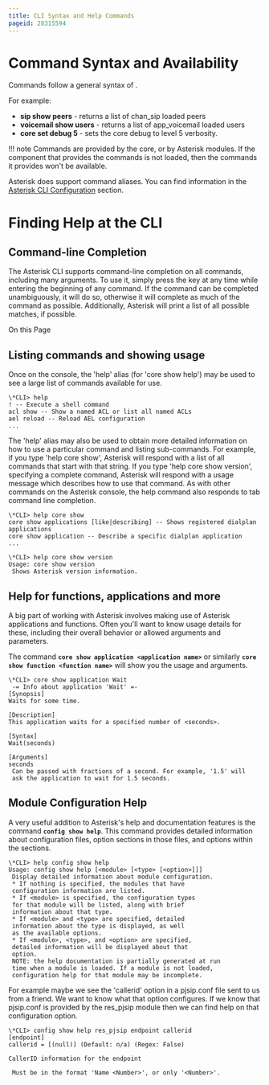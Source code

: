 ```yaml
---
title: CLI Syntax and Help Commands
pageid: 28315594
---
```


Command Syntax and Availability
===============================

Commands follow a general syntax of **<module name> <action type> <parameters>**.

For example:

* **sip show peers** - returns a list of chan_sip loaded peers
* **voicemail show users** - returns a list of app_voicemail loaded users
* **core set debug 5** - sets the core debug to level 5 verbosity.




!!! note 
    Commands are provided by the core, or by Asterisk modules. If the component that provides the commands is not loaded, then the commands it provides won't be available.

      
[//]: # (end-note)



Asterisk does support command aliases. You can find information in the [Asterisk CLI Configuration](/Configuration/Core-Configuration/Asterisk-CLI-Configuration) section.

Finding Help at the CLI
=======================

Command-line Completion
-----------------------

The Asterisk CLI supports command-line completion on all commands, including many arguments. To use it, simply press the **<Tab>** key at any time while entering the beginning of any command. If the command can be completed unambiguously, it will do so, otherwise it will complete as much of the command as possible. Additionally, Asterisk will print a list of all possible matches, if possible.

On this Page


Listing commands and showing usage
----------------------------------

Once on the console, the 'help' alias (for 'core show help') may be used to see a large list of commands available for use.

```
\*CLI> help
! -- Execute a shell command
acl show -- Show a named ACL or list all named ACLs
ael reload -- Reload AEL configuration
...

```

The 'help' alias may also be used to obtain more detailed information on how to use a particular command and listing sub-commands. For example, if you type 'help core show', Asterisk will respond with a list of all commands that start with that string. If you type 'help core show version', specifying a complete command, Asterisk will respond with a usage message which describes how to use that command. As with other commands on the Asterisk console, the help command also responds to tab command line completion.

```
\*CLI> help core show
core show applications [like|describing] -- Shows registered dialplan applications
core show application -- Describe a specific dialplan application
...

```
```
\*CLI> help core show version
Usage: core show version
 Shows Asterisk version information.

```

Help for functions, applications and more
-----------------------------------------

A big part of working with Asterisk involves making use of Asterisk applications and functions. Often you'll want to know usage details for these, including their overall behavior or allowed arguments and parameters.

The command  **`core show application <application name>`**  or similarly  **`core show function <function name>`** will show you the usage and arguments.

```
\*CLI> core show application Wait
 -= Info about application 'Wait' =- 
[Synopsis]
Waits for some time.

[Description]
This application waits for a specified number of <seconds>.

[Syntax]
Wait(seconds)

[Arguments]
seconds
 Can be passed with fractions of a second. For example, '1.5' will
 ask the application to wait for 1.5 seconds.

```

Module Configuration Help
-------------------------

A very useful addition to Asterisk's help and documentation features is the command **`config show help`**. This command provides detailed information about configuration files, option sections in those files, and options within the sections.

```
\*CLI> help config show help
Usage: config show help [<module> [<type> [<option>]]]
 Display detailed information about module configuration.
 * If nothing is specified, the modules that have
 configuration information are listed.
 * If <module> is specified, the configuration types
 for that module will be listed, along with brief
 information about that type.
 * If <module> and <type> are specified, detailed
 information about the type is displayed, as well
 as the available options.
 * If <module>, <type>, and <option> are specified,
 detailed information will be displayed about that
 option.
 NOTE: the help documentation is partially generated at run
 time when a module is loaded. If a module is not loaded,
 configuration help for that module may be incomplete.

```

For example maybe we see the 'callerid' option in a pjsip.conf file sent to us from a friend. We want to know what that option configures. If we know that pjsip.conf is provided by the res_pjsip module then we can find help on that configuration option.

```
\*CLI> config show help res_pjsip endpoint callerid
[endpoint]
callerid = [(null)] (Default: n/a) (Regex: False)

CallerID information for the endpoint

 Must be in the format 'Name <Number>', or only '<Number>'. 

```

